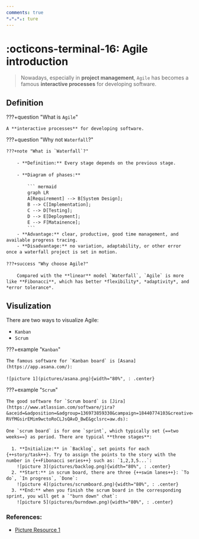 ```yaml
---
comments: true
ᴴₒᴴₒᴴₒ: ture
---
```


# **:octicons-terminal-16: Agile introduction**

> Nowadays, especially in **project management**, `Agile` has becomes a famous **interactive processes** for developing software.

## **Definition**

???+question "What is `Agile`"

    A **interactive processes** for developing software.

???+question "Why not `Waterfall`?"

    ???+note "What is `Waterfall`?"

        - **Definition:** Every stage depends on the previous stage.

        - **Diagram of phases:**

            ``` mermaid
            graph LR
            A[Requirement] --> B[System Design]; 
            B --> C[Implementation]; 
            C --> D[Testing];
            D --> E[Deployment];
            E --> F[Matainence];
            ```
        - **Advantage:** clear, productive, good time management, and available progress tracing.
        - **Disadvantage:** no variation, adaptability, or other error once a waterfall project is set in motion.

    ???+success "Why choose Agile?"
        
        Compared with the **linear** model `Waterfall`, `Agile` is more like **Fibonacci**, which has better *flexibility*, *adaptivity*, and *error tolerance*.

## **Visulization**

There are two ways to visualize Agile: 

  - `Kanban`
  - `Scrum`

???+example "`Kanban`"

    The famous software for `Kanban board` is [Asana](https://app.asana.com/):

    ![picture 1](pictures/asana.png){width="80%", : .center}

???+example "`Scrum`"

    The good software for `Scrum board` is [Jira](https://www.atlassian.com/software/jira?&aceid=&adposition=&adgroup=136973859330&campaign=18440774103&creative=632787634547&device=c&keyword=jira%20software&matchtype=e&network=g&placement=&ds_kids=p73335831615&ds_e=GOOGLE&ds_eid=700000001558501&ds_e1=GOOGLE&gclid=CjwKCAiAp7GcBhA0EiwA9U0mtmRRuJPSZVEFSlt9SAD838u_p3Gom2qMVoz-RVfMGsirEMim9wctoRoCLJsQAvD_BwE&gclsrc=aw.ds):

    One `scrum board` is for one `sprint`, which typically set {==two weeks==} as period. There are typical **three stages**:
      
      1. **Initialize:** in `Backlog`, set points for each {++story/task++}. Try to assign the points to the story with the number in {++Fibonacci series++} such as: `1,2,3,5...`:
        ![picture 3](pictures/backlog.png){width="80%", : .center}  
      2. **Start:** in scrum board, there are three {++swim lanes++}: `To do`, `In progress`, `Done`:
        ![picture 4](pictures/scrumboard.png){width="80%", : .center}  
      3. **End:** when you finish the scrum board in the corresponding sprint, you will get a `"burn down" chat`:
        ![picture 5](pictures/burndown.png){width="80%", : .center}  



### **References:**

- [Picture Resource 1](https://miro.medium.com/max/1400/0*sxuvr3J7VpGYIZVs.png)